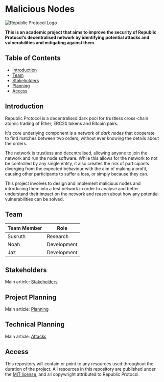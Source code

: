 # Malicious Nodes
![Republic Protocol Logo](https://republicprotocol.github.io/files/logo/128x128.png)

**This is an academic project that aims to improve the security of Republic Protocol's decentralised network by identifying potential attacks and vulnerabilities and mitigating against them.**

## Table of Contents

  * [Introduction](#introduction)
  * [Team](#team)
  * [Stakeholders](#stakeholders)
  * [Planning](#planning)
  * [Access](#access)


## Introduction

Republic Protocol is a decentralised dark pool for trustless cross-chain atomic trading of Ether, ERC20 tokens and Bitcoin pairs.

It's core underlying component is a network of *dark nodes* that cooperate to find matches between two orders, without ever knowing the details about the orders.

The network is trustless and decentralised, allowing anyone to join the network and run the node software. While this allows for the network to not be controlled by any single entity, it also creates the risk of participants diverging from the expected behaviour with the aim of making a profit, causing other participants to suffer a loss, or simply because they can.

This project involves to design and implement malicious nodes and introducing them into a test network in order to analyse and better understand their impact on the network and reason about how any potential vulnerabilities can be solved.
 
## Team

| Team Member | Role        | 
| ------------| ------------| 
| Susruth     | Research    |
| Noah        | Development | 
| Jaz         | Development | 


## Stakeholders

Main article: [Stakeholders](./documentation/stakeholders.md)

## Project Planning

Main article: [Planning](./documentation/planning.md)

## Technical Planning

Main article: [Attacks](./documentation/attacks.md)

## Access

This repository will contain or point to any resources used throughout the duration of the project. All resources in this repository are published under the [MIT license](./LICENSE), and all copywright attributed to Republic Protocol.

